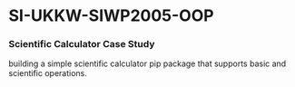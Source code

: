# SI-UKKW-SIWP2005-OOP 

### Scientific Calculator Case Study

building a simple scientific calculator pip package that supports basic and scientific operations.
